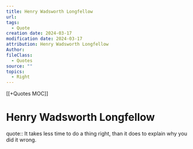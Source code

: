 ```yaml
---
title: Henry Wadsworth Longfellow
url: 
tags:
  - Quote
creation date: 2024-03-17
modification date: 2024-03-17
attribution: Henry Wadsworth Longfellow
Author: 
fileClass:
  - Quotes
source: ""
topics:
  - Right
---
```


[[+Quotes MOC]]

# Henry Wadsworth Longfellow

quote:: It takes less time to do a thing right, than it does to explain why you did it wrong.
